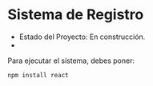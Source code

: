 <h1> Sistema de Registro </h1>

- Estado del Proyecto: En construcción.
- 
Para ejecutar el sistema, debes poner:

```npm install react```

